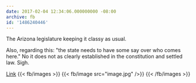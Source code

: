 ```yaml
---
date: 2017-02-04 12:34:06.000000000 -08:00
archive: fb
id: '1486240446'
---
```


The Arizona legislature keeping it classy as usual. 

Also, regarding this: "the state needs to have some say over who comes here." No it does not as clearly established in the constitution and settled law. Sigh. 

[Link](http://m.azdailysun.com/news/local/gop-lawmakers-look-to-penalize-refugee-resettlement-charities/article_93f7c555-493b-506d-83f3-0f68bd3ec3c9.html)
{{< fb/images >}}
{{< fb/image src="image.jpg" />}}
{{< /fb/images >}}

